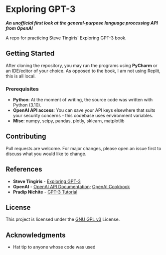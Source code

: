 # Exploring GPT-3
**_An unofficial first look at the general-purpose language processing API from OpenAI_**

A repo for practicing Steve Tingiris' Exploring GPT-3 book.

## Getting Started

After cloning the repository, you may run the programs using **PyCharm** or an IDE/editor of your choice. As opposed to the book, I am not using Replit, this is all local.

### Prerequisites

- **Python**: At the moment of writing, the source code was written with Python (3.10).
- **OpenAI API access**: You can save your API keys elsewhere that suits your security concerns - this codebase uses environment variables.
- **Misc**: numpy, scipy, pandas, plotly, sklearn, matplotlib

## Contributing

Pull requests are welcome. For major changes, please open an issue first to discuss what you would like to change.

## References

* **Steve Tingiris** - [Exploring GPT-3](https://www.packtpub.com/product/exploring-gpt-3/9781800563193)
* **OpenAI** - [OpenAI API Documentation](https://beta.openai.com/docs); [OpenAI Cookbook](https://github.com/openai/openai-cookbook)
* **Pradip Nichite** - [GPT-3 Tutorial](https://www.youtube.com/playlist?list=PLAMHV77MSKJ4QOIS86OiXMtb3-4TUUzho)

## License

This project is licensed under the [GNU GPL v3](https://choosealicense.com/licenses/gpl-3.0/) License.

## Acknowledgments

* Hat tip to anyone whose code was used
